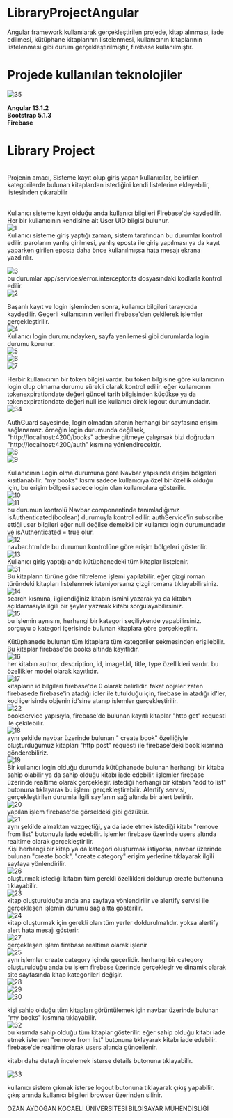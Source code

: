 # LibraryProjectAngular
Angular framework kullanılarak gerçekleştirilen projede, kitap alınması, iade edilmesi, kütüphane kitaplarının listelenmesi, kullanıcının kitaplarının listelenmesi gibi durum gerçekleştirilmiştir, firebase kullanılmıştır.

# Projede kullanılan teknolojiler
![35](https://user-images.githubusercontent.com/49997690/147836151-fc0f9faa-7758-492f-b915-fe425778988e.PNG)
<br/>

**Angular 13.1.2** <br/>
**Bootstrap 5.1.3** <br/>
**Firebase** <br/>

# Library Project 
<br/>
Projenin amacı,
Sisteme kayıt olup giriş yapan kullanıcılar, belirtilen kategorilerde bulunan kitaplardan istediğini kendi listelerine ekleyebilir, listesinden çıkarabilir<br/>
<br/>

Kullanıcı sisteme kayıt olduğu anda kullanıcı bilgileri Firebase'de kaydedilir. Her bir kullanıcının kendisine ait User UID bilgisi bulunur. <br/>
![1](https://user-images.githubusercontent.com/49997690/147837038-fabf6983-244d-4dca-afe5-001f1aee543f.PNG)<br/>
Kullanıcı sisteme giriş yaptığı zaman, sistem tarafından bu durumlar kontrol edilir. parolanın yanlış girilmesi, yanlış eposta ile giriş yapılması ya da kayıt yaparken girilen eposta daha önce kullanılmışsa hata mesajı ekrana yazdırılır.<br/>

![3](https://user-images.githubusercontent.com/49997690/147837070-aef3e7b5-9721-4bd8-937a-67cdac109380.PNG)<br/>
bu durumlar app/services/error.interceptor.ts dosyasındaki kodlarla kontrol edilir.<br/>
![2](https://user-images.githubusercontent.com/49997690/147837064-a22ec543-54f4-49b8-9b87-69d0099514b3.PNG)<br/>

Başarılı kayıt ve login işleminden sonra, kullanıcı bilgileri tarayıcıda kaydedilir. Geçerli kullanıcının verileri firebase'den çekilerek işlemler gerçekleştirilir.<br/>
![4](https://user-images.githubusercontent.com/49997690/147837149-dc322448-83cd-468b-aa8e-0fb9293772ed.PNG)<br/>
Kullanıcı login durumundayken, sayfa yenilemesi gibi durumlarda login durumu korunur.<br/>
![5](https://user-images.githubusercontent.com/49997690/147837165-e721ff92-e7ce-450f-9e23-94fa66099922.PNG)<br/>
![6](https://user-images.githubusercontent.com/49997690/147837169-214c6217-8f30-45ac-9670-764a3e16622a.PNG)<br/>
![7](https://user-images.githubusercontent.com/49997690/147837179-abefdabb-91c6-4d76-a1ce-e4fc748b4a1a.PNG)<br/>

Herbir kullanıcının bir token bilgisi vardır. bu token bilgisine göre kullanıcının login olup olmama durumu sürekli olarak kontrol edilir. eğer kullanıcının tokenexpirationdate değeri güncel tarih bilgisinden küçükse ya da tokenexpirationdate değeri null ise kullanıcı direk logout durumundadır. <br/>
![34](https://user-images.githubusercontent.com/49997690/147837198-f9308572-c8c1-4d51-8365-c9645797c917.PNG) <br/>

AuthGuard sayesinde, login olmadan sitenin herhangi bir sayfasına erişim sağlanamaz. örneğin login durumunda değilsek, "http://localhost:4200/books" adresine gitmeye çalışırsak bizi doğrudan "http://localhost:4200/auth" kısmına yönlendirecektir.<br/>
![8](https://user-images.githubusercontent.com/49997690/147837185-19bf410d-8db2-4582-b256-08165b32928c.PNG)<br/>
![9](https://user-images.githubusercontent.com/49997690/147837194-27b3afc6-b949-4f0e-8047-699246ed48fe.PNG)<br/>

Kullanıcının Login olma durumuna göre Navbar yapısında erişim bölgeleri kısıtlanabilir. "my books" kısmı sadece kullanıcıya özel bir özellik olduğu için, bu erişim bölgesi sadece login olan kullanıcılara gösterilir.<br/>
![10](https://user-images.githubusercontent.com/49997690/147837236-2076bf52-5ec8-4b4c-adef-f6580432575a.PNG) <br/>
![11](https://user-images.githubusercontent.com/49997690/147837243-17c27d58-d9a3-4844-b319-2c214344e389.PNG) <br/>
bu durumun kontrolü Navbar componentinde tanımladığımız isAuthenticated(boolean) durumuyla kontrol edilir. authService'in subscribe ettiği user bilgileri eğer null değilse demekki bir kullanıcı login durumundadır ve isAuthenticated = true olur.<br/>
![12](https://user-images.githubusercontent.com/49997690/147837264-6e07ea17-22c3-4cef-9b16-53f17f5c959a.PNG) <br/>
navbar.html'de bu durumun kontrolüne göre erişim bölgeleri gösterilir. <br/>
![13](https://user-images.githubusercontent.com/49997690/147837274-78007caf-586d-4d1b-a47d-4325ea55372a.PNG)<br/>
Kullanıcı giriş yaptığı anda kütüphanedeki tüm kitaplar listelenir. <br/>
![31](https://user-images.githubusercontent.com/49997690/147837286-b858844f-a9f6-4b80-a026-1dc083628d38.PNG) <br/>
Bu kitapların türüne göre filtreleme işlemi yapılabilir. eğer çizgi roman türündeki kitapları listelenmek isteniyorsanız çizgi romana tıklayabilirsiniz. <br/>
![14](https://user-images.githubusercontent.com/49997690/147837307-3ff80e0e-ad28-4e1c-a7a6-c385231675d2.PNG) <br/>
search kısmına, ilgilendiğiniz kitabın ismini yazarak ya da kitabın açıklamasıyla ilgili bir şeyler yazarak kitabı sorgulayabilirsiniz.<br/>
![15](https://user-images.githubusercontent.com/49997690/147837320-cb5977e7-dcb9-4493-8226-945b79d8f2d1.PNG) <br/>
bu işlemin aynısını, herhangi bir kategori seçiliykende yapabilirsiniz. sorguyu o kategori içerisinde bulunan kitaplara göre gerçekleştirir.<br/>

Kütüphanede bulunan tüm kitaplara tüm kategoriler sekmesinden erişilebilir. Bu kitaplar firebase'de books altında kayıtlıdır. <br/>
![16](https://user-images.githubusercontent.com/49997690/147837329-701cf469-1945-4143-afff-5c65aadb3521.PNG) <br/>
her kitabın author, description, id, imageUrl, title, type özellikleri vardır. bu özellikler model olarak kayıtlıdır. <br/>
![17](https://user-images.githubusercontent.com/49997690/147837333-ad1685e3-1454-4734-a767-9d9f23942f3f.PNG) <br/>
kitapların id bilgileri firebase'de 0 olarak belirlidir. fakat objeler zaten firebasede firebase'in atadığı idler ile tutulduğu için, firebase'in atadığı id'ler, kod içerisinde objenin id'sine atanıp işlemler gerçekleştirilir. <br/> 
![22](https://user-images.githubusercontent.com/49997690/147837376-f0b1e41a-55e3-4afb-82af-d058140045f8.PNG) <br/>
bookservice yapısıyla, firebase'de bulunan kayıtlı kitaplar "http get" requesti ile çekilebilir. <br/>
![18](https://user-images.githubusercontent.com/49997690/147837341-52809f8b-a4a0-4cd1-843e-008618f5adc0.PNG) <br/>
aynı şekilde navbar üzerinde bulunan " create book" özelliğiyle oluşturduğumuz kitapları "http post" requesti ile firebase'deki book kısmına gönderebiliriz.<br/>
![19](https://user-images.githubusercontent.com/49997690/147837349-e112ae48-9f98-4362-b6ae-6d4335e3d367.PNG) <br/>
Bir kullanıcı login olduğu durumda kütüphanede bulunan herhangi bir kitaba sahip olabilir ya da sahip olduğu kitabı iade edebilir. işlemler firebase üzerinde realtime olarak gerçekleşir. istediği herhangi bir kitabın "add to list" butonuna tıklayarak bu işlemi gerçekleştirebilir. Alertify servisi, gerçekleştirilen durumla ilgili sayfanın sağ altında bir alert belirtir. <br/>
![20](https://user-images.githubusercontent.com/49997690/147837356-40bf7dc7-0781-4ba7-b019-2b815647b83b.PNG) <br/>
yapılan işlem firebase'de görseldeki gibi gözükür. <br/>
![21](https://user-images.githubusercontent.com/49997690/147837366-383c95f0-fa21-487d-8328-3d5d6b224ea5.PNG) <br/>
aynı şekilde almaktan vazgeçtiği, ya da iade etmek istediği kitabı "remove from list" butonuyla iade edebilir. işlemler firebase üzerinde users altında realtime olarak gerçekleştirilir. <br/>
Kişi herhangi bir kitap ya da kategori oluşturmak istiyorsa, navbar üzerinde bulunan "create book", "create category" erişim yerlerine tıklayarak ilgili sayfaya yönlendirilir. <br/>
![26](https://user-images.githubusercontent.com/49997690/147837409-fcf6f7f8-9ab9-4124-9663-d5a93a42411b.PNG)<br/>
oluşturmak istediği kitabın tüm gerekli özellikleri doldurup create buttonuna tıklayabilir. <br/>
![23](https://user-images.githubusercontent.com/49997690/147837390-25bfcaac-9182-4d7f-84e2-0e5d64866ff8.PNG) <br/>
kitap oluşturulduğu anda ana sayfaya yönlendirilir ve alertify servisi ile gerçekleşen işlemin durumu sağ altta gösterilir. <br/>
![24](https://user-images.githubusercontent.com/49997690/147837393-e28ac82c-bb60-45a7-992c-f1c4baa985df.PNG) <br/>
kitap oluşturmak için gerekli olan tüm yerler doldurulmalıdır. yoksa alertify alert hata mesajı gösterir. <br/>
![27](https://user-images.githubusercontent.com/49997690/147837417-3b7b7330-aeec-4c08-9cbf-53f81f6d564b.PNG) <br/>
gerçekleşen işlem firebase realtime olarak işlenir <br/>
![25](https://user-images.githubusercontent.com/49997690/147837399-cc10efc6-d7c7-4c65-bb14-f0745cbafad8.PNG) <br/>
aynı işlemler create category içinde geçerlidir. herhangi bir category oluşturulduğu anda bu işlem firebase üzerinde gerçekleşir ve dinamik olarak site sayfasında kitap kategorileri değişir. <br/>
![28](https://user-images.githubusercontent.com/49997690/147837425-ac9851f4-4ec2-4843-9291-59c48d80a89d.PNG) <br/>
![29](https://user-images.githubusercontent.com/49997690/147837431-60647995-f911-4c1f-a63f-273e14ce73ed.PNG) <br/>
![30](https://user-images.githubusercontent.com/49997690/147837434-9b69d693-19ce-4c70-b0d5-e94e11fc5079.PNG) <br/>

kişi sahip olduğu tüm kitapları görüntülemek için navbar üzerinde bulunan "my books" kısmına tıklayabilir. <br/>
![32](https://user-images.githubusercontent.com/49997690/147837453-59c19c46-a200-438e-8fb3-6f72664a5350.PNG) <br/>
bu kısımda sahip olduğu tüm kitaplar gösterilir. eğer sahip olduğu kitabı iade etmek istersen "remove from list" butonuna tıklayarak kitabı iade edebilir. firebase'de realtime olarak users altında güncellenir. <br/>

kitabı daha detaylı incelemek isterse details butonuna tıklayabilir. <br/>

![33](https://user-images.githubusercontent.com/49997690/147837460-646d9b4f-3adc-493d-b848-83ef490d87ce.PNG) <br/>

kullanıcı sistem çıkmak isterse logout butonuna tıklayarak çıkış yapabilir. çıkış anında kullanıcı bilgileri browser üzerinden silinir. <br/>

OZAN AYDOĞAN KOCAELİ ÜNİVERSİTESİ BİLGİSAYAR MÜHENDİSLİĞİ

